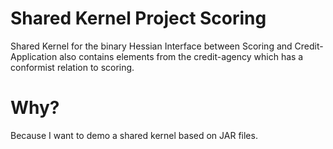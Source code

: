 # Shared Kernel Project Scoring

Shared Kernel for the binary Hessian Interface between Scoring and Credit-Application also contains elements from the credit-agency which has a conformist relation to scoring.
# Why?
Because I want to demo a shared kernel based on JAR files.
